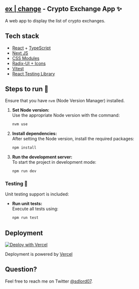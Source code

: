## [ex | change](https://crypto-ex-change.vercel.app/) - Crypto Exchange App ✨

A web app to display the list of crypto exchanges.

## Tech stack

- [React](https://reactjs.org/) + [TypeScript](https://www.typescriptlang.org/)
- [Next JS](https://nextjs.org/)
- [CSS Modules](https://www.gatsbyjs.com/docs/how-to/styling/css-modules/)
- [Radix-UI + Icons](https://www.radix-ui.com/)
- [Vitest](https://vitest.dev/)
- [React Testing Library](https://testing-library.com/)

## Steps to run :rocket:

Ensure that you have `nvm` (Node Version Manager) installed.

1. **Set Node version:**  
   Use the appropriate Node version with the command:

   ```bash
   nvm use
   ```

2. **Install dependencies:**  
    After setting the Node version, install the required packages:

   ```bash
   npm install
   ```

3. **Run the development server:**  
   To start the project in development mode:

   ```bash
   npm run dev
   ```

### Testing 🧪

Unit testing support is included:

- **Run unit tests:**  
   Execute all tests using:

  ```bash
  npm run test
  ```

## Deployment

[![Deploy with Vercel](https://vercel.com/button)](https://vercel.com/new/clone?repository-url=https%3A%2F%2Fgithub.com%2Fvercel%2Fnext.js%2Ftree%2Fcanary%2Fexamples%2Fhello-world)

Deployment is powered by [Vercel](https://vercel.com/)

## Question?

Feel free to reach me on Twitter [@sdlord07](https://twitter.com/sdlord07).
